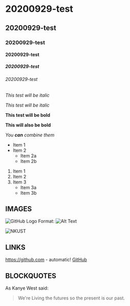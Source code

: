 # 20200929-test
## 20200929-test
### 20200929-test
#### 20200929-test
##### 20200929-test
###### 20200929-test

*This test will be italic*

_This test will be italic_

**This test will be bold**

__This will also be bold__

*You **can** combine them*

* Item 1
* Item 2
  * Item 2a
  * Item 2b

1. Item 1
2. Item 2
3. Item 3
    * Item 3a
    * Item 3b
  
## IMAGES
![GitHub Logo](./wadog.png "內有惡犬")
Format: ![Alt Text](url)

![NKUST](school.jpg "活力圖檔")

## LINKS
https://github.com - automatic!
[GitHub](https://www.nkust.edu.tw/)


## BLOCKQUOTES
As Kanye West said:
> We're Living the futures so
> the present is our past.


